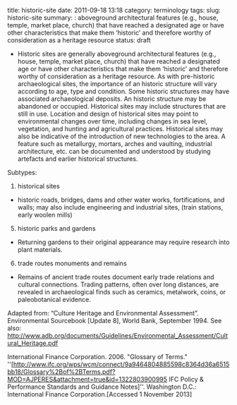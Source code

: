 title: historic-site
date: 2011-09-18 13:18
category: terminology
tags:
slug: historic-site
summary: : aboveground architectural features (e.g., house, temple, market place, church) that have reached a designated age or have other characteristics that make them ‘historic’ and therefore worthy of consideration as a heritage resource
status: draft

<!--
summary:
-->

  * Historic sites are generally aboveground architectural features (e.g., house, temple, market place, church) that have reached a designated age or have other characteristics that make them ‘historic’ and therefore worthy of consideration as a heritage resource. As with pre-historic archaeological sites, the importance of an historic structure will vary according to age, type and condition. Some historic structures may have associated archaeological deposits. An historic structure may be abandoned or occupied. Historical sites may include structures that are still in use. Location and design of historical sites may point to environmental changes over time, including changes in sea level, vegetation, and hunting and agricultural practices.  Historical sites may also be indicative of the introduction of new technologies to the area. A feature such as metallurgy, mortars, arches and vaulting, industrial architecture, etc. can be documented and understood by studying artefacts and earlier historical structures. 


Subtypes:

1. historical sites
  * historic roads, bridges, dams and other water works, fortifications, and walls; may also include engineering and industrial sites, (train stations, early woolen mills)

5. historic parks and gardens
  * Returning gardens to their original appearance may require research into plant materials.

6. trade routes monuments and remains
  * Remains of ancient trade routes document early trade relations and cultural connections. Trading patterns, often over long distances, are revealed in archaeological finds such as ceramics, metalwork, coins, or paleobotanical evidence. 

<!--
2. submerged or marine sites
  * ancient coastal settlements; sunken ships
  * Can be encountered during the construction phase of projects. Usually identified either as chance encounters or using new techniques of marine exploration.
-->


Adapted from: “Culture Heritage and Environmental Assessment”. Environmental Sourcebook [Update 8], World Bank, September 1994. See also: http://www.adb.org/documents/Guidelines/Environmental_Assessment/Cultural_Heritage.pdf

International Finance Corporation. 2006. "Glossary of Terms." ''[http://www.ifc.org/wps/wcm/connect/9a9464804885598c8364d36a6515bb18/Glossary%2Bof%2BTerms.pdf?MOD=AJPERES&attachment=true&id=1322803900995 IFC Policy & Performance Standards and Guidance Notes]''. Washington D.C.: International Finance Corporation.[Accessed 1 November 2013]



